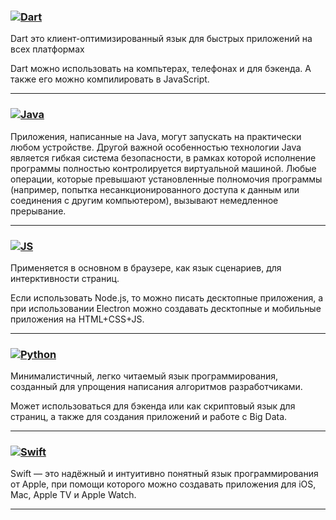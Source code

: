 ### [![Dart](https://img.shields.io/badge/Dart-open-green)](https://github.com/Jourloy/Languages/blob/master/DART)
Dart это клиент-оптимизированный язык для быстрых приложений на всех платформах

Dart можно использовать на компьтерах, телефонах и для бэкенда. А также его можно компилировать в JavaScript.

_____
### [![Java](https://img.shields.io/badge/Java-open-green)](https://github.com/Jourloy/Languages/tree/master/Java)
Приложения, написанные на Java, могут запускать на практически любом устройстве. Другой важной особенностью технологии Java является гибкая система безопасности, в рамках которой исполнение программы полностью контролируется виртуальной машиной. Любые операции, которые превышают установленные полномочия программы (например, попытка несанкционированного доступа к данным или соединения с другим компьютером), вызывают немедленное прерывание.

_____
### [![JS](https://img.shields.io/badge/JS-open-green)](https://github.com/Jourloy/Languages/tree/master/JS)
Применяется в основном в браузере, как язык сценариев, для интерктивности страниц.

Если использовать Node.js, то можно писать десктопные приложения, а при использовании Electron можно создавать десктопные и мобильные приложения на HTML+CSS+JS.
_____
### [![Python](https://img.shields.io/badge/Python-open-green)](https://github.com/Jourloy/Languages/tree/master/Python)
Минималистичный, легко читаемый язык программирования, созданный для упрощения написания алгоритмов разработчиками. 

Может использоваться для бэкенда или как скриптовый язык для страниц, а также для создания приложений и работе с Big Data.
_____
### [![Swift](https://img.shields.io/badge/Swift-open-green)](https://github.com/Jourloy/Languages/tree/master/Swift)
Swift — это надёжный и интуитивно понятный язык программирования от Apple, при помощи которого можно создавать приложения для iOS, Mac, Apple TV и Apple Watch.
_____
